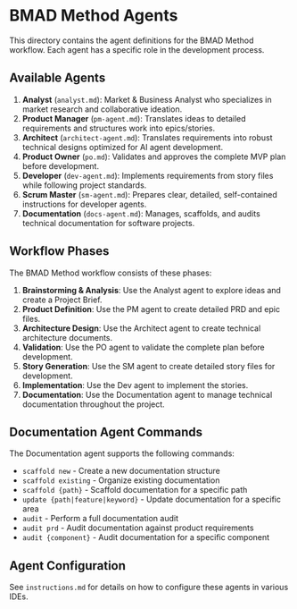 # BMAD Method Agents

This directory contains the agent definitions for the BMAD Method workflow. Each agent has a specific role in the development process.

## Available Agents

1. **Analyst** (`analyst.md`): Market & Business Analyst who specializes in market research and collaborative ideation.
2. **Product Manager** (`pm-agent.md`): Translates ideas to detailed requirements and structures work into epics/stories.
3. **Architect** (`architect-agent.md`): Translates requirements into robust technical designs optimized for AI agent development.
4. **Product Owner** (`po.md`): Validates and approves the complete MVP plan before development.
5. **Developer** (`dev-agent.md`): Implements requirements from story files while following project standards.
6. **Scrum Master** (`sm-agent.md`): Prepares clear, detailed, self-contained instructions for developer agents.
7. **Documentation** (`docs-agent.md`): Manages, scaffolds, and audits technical documentation for software projects.

## Workflow Phases

The BMAD Method workflow consists of these phases:

1. **Brainstorming & Analysis**: Use the Analyst agent to explore ideas and create a Project Brief.
2. **Product Definition**: Use the PM agent to create detailed PRD and epic files.
3. **Architecture Design**: Use the Architect agent to create technical architecture documents.
4. **Validation**: Use the PO agent to validate the complete plan before development.
5. **Story Generation**: Use the SM agent to create detailed story files for development.
6. **Implementation**: Use the Dev agent to implement the stories.
7. **Documentation**: Use the Documentation agent to manage technical documentation throughout the project.

## Documentation Agent Commands

The Documentation agent supports the following commands:

- `scaffold new` - Create a new documentation structure
- `scaffold existing` - Organize existing documentation
- `scaffold {path}` - Scaffold documentation for a specific path
- `update {path|feature|keyword}` - Update documentation for a specific area
- `audit` - Perform a full documentation audit
- `audit prd` - Audit documentation against product requirements
- `audit {component}` - Audit documentation for a specific component

## Agent Configuration

See `instructions.md` for details on how to configure these agents in various IDEs.
